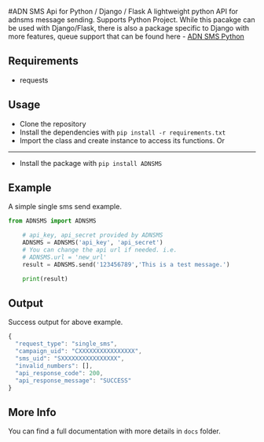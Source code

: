 #ADN SMS Api for Python / Django / Flask
A lightweight python API for adnsms message sending. Supports Python Project. While this pacakge can be used with Django/Flask, there is also a package specific to Django with more features, queue support that can be found here - [ADN SMS Python](https://github.com/rahimbangla/ADNSMS-Python)

## Requirements

- requests

## Usage

- Clone the repository
- Install the dependencies with `pip install -r requirements.txt`
- Import the class and create instance to access its functions.
  Or

---

- Install the package with `pip install ADNSMS`

## Example

A simple single sms send example.

```python
from ADNSMS import ADNSMS

    # api_key, api_secret provided by ADNSMS
    ADNSMS = ADNSMS('api_key', 'api_secret')
    # You can change the api url if needed. i.e.
    # ADNSMS.url = 'new_url'
    result = ADNSMS.send('123456789','This is a test message.')

    print(result)
```

## Output

Success output for above example.

```javascript
{
  "request_type": "single_sms",
  "campaign_uid": "CXXXXXXXXXXXXXXXX",
  "sms_uid": "SXXXXXXXXXXXXXXXX",
  "invalid_numbers": [],
  "api_response_code": 200,
  "api_response_message": "SUCCESS"
}
```

## More Info

You can find a full documentation with more details in `docs` folder.
